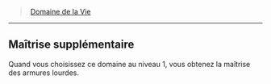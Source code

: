 ﻿---
!GenericItem
Id: cleric_life_hd.md#maîtrise-supplémentaire
ParentLink: cleric_life_hd.md#domaine-de-la-vie
Name: Maîtrise supplémentaire
ParentName: Domaine de la Vie
NameLevel: 2
Attributes: {}
---
> [Domaine de la Vie](hd_cleric_life.md)

---

## Maîtrise supplémentaire

Quand vous choisissez ce domaine au niveau 1, vous obtenez la maîtrise des armures lourdes.

